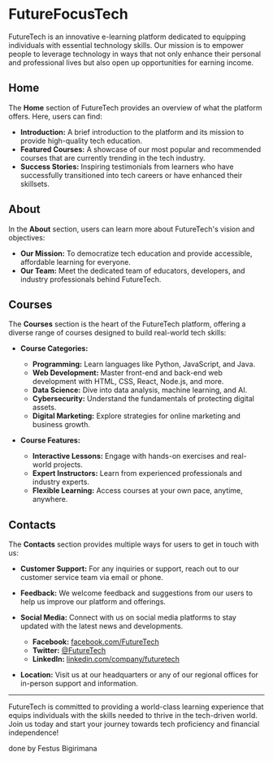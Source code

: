 # FutureFocusTech

FutureTech is an innovative e-learning platform dedicated to equipping individuals with essential technology skills. Our mission is to empower people to leverage technology in ways that not only enhance their personal and professional lives but also open up opportunities for earning income.

## Home

The **Home** section of FutureTech provides an overview of what the platform offers. Here, users can find:

- **Introduction:** A brief introduction to the platform and its mission to provide high-quality tech education.
- **Featured Courses:** A showcase of our most popular and recommended courses that are currently trending in the tech industry.
- **Success Stories:** Inspiring testimonials from learners who have successfully transitioned into tech careers or have enhanced their skillsets.


## About

In the **About** section, users can learn more about FutureTech's vision and objectives:

- **Our Mission:** To democratize tech education and provide accessible, affordable learning for everyone.
- **Our Team:** Meet the dedicated team of educators, developers, and industry professionals behind FutureTech.

## Courses

The **Courses** section is the heart of the FutureTech platform, offering a diverse range of courses designed to build real-world tech skills:

- **Course Categories:** 
  - **Programming:** Learn languages like Python, JavaScript, and Java.
  - **Web Development:** Master front-end and back-end web development with HTML, CSS, React, Node.js, and more.
  - **Data Science:** Dive into data analysis, machine learning, and AI.
  - **Cybersecurity:** Understand the fundamentals of protecting digital assets.
  - **Digital Marketing:** Explore strategies for online marketing and business growth.
  
- **Course Features:**
  - **Interactive Lessons:** Engage with hands-on exercises and real-world projects.
  - **Expert Instructors:** Learn from experienced professionals and industry experts.
  - **Flexible Learning:** Access courses at your own pace, anytime, anywhere.
  

## Contacts

The **Contacts** section provides multiple ways for users to get in touch with us:

- **Customer Support:** For any inquiries or support, reach out to our customer service team via email or phone.
- **Feedback:** We welcome feedback and suggestions from our users to help us improve our platform and offerings.
- **Social Media:** Connect with us on social media platforms to stay updated with the latest news and developments.
  - **Facebook:** [facebook.com/FutureTech](https://www.facebook.com/FutureTech)
  - **Twitter:** [@FutureTech](https://twitter.com/FutureTech)
  - **LinkedIn:** [linkedin.com/company/futuretech](https://www.linkedin.com/company/futuretech)

- **Location:** Visit us at our headquarters or any of our regional offices for in-person support and information.

---

FutureTech is committed to providing a world-class learning experience that equips individuals with the skills needed to thrive in the tech-driven world. Join us today and start your journey towards tech proficiency and financial independence!

done by Festus Bigirimana

